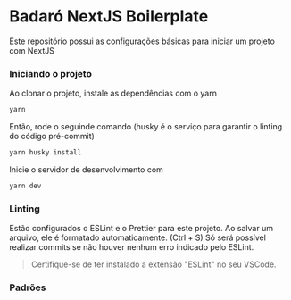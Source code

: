 # Badaró NextJS Boilerplate
Este repositório possui as configurações básicas para iniciar um projeto com NextJS

### Iniciando o projeto
Ao clonar o projeto, instale as dependências com o yarn
```bash
yarn
```

Então, rode o seguinde comando (husky é o serviço para garantir o linting do código pré-commit)
```bash
yarn husky install
```

Inicie o servidor de desenvolvimento com
```bash
yarn dev
```

### Linting
Estão configurados o ESLint e o Prettier para este projeto.
Ao salvar um arquivo, ele é formatado automaticamente. (Ctrl + S)
Só será possível realizar commits se não houver nenhum erro indicado pelo ESLint.

> Certifique-se de ter instalado a extensão "ESLint" no seu VSCode.


### Padrões
